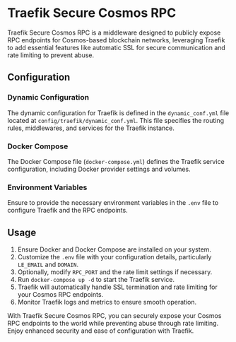 # Traefik Secure Cosmos RPC

Traefik Secure Cosmos RPC is a middleware designed to publicly expose RPC endpoints for Cosmos-based blockchain networks, leveraging Traefik to add essential features like automatic SSL for secure communication and rate limiting to prevent abuse.

## Configuration

### Dynamic Configuration

The dynamic configuration for Traefik is defined in the `dynamic_conf.yml` file located at `config/traefik/dynamic_conf.yml`. This file specifies the routing rules, middlewares, and services for the Traefik instance.

### Docker Compose

The Docker Compose file (`docker-compose.yml`) defines the Traefik service configuration, including Docker provider settings and volumes.

### Environment Variables

Ensure to provide the necessary environment variables in the `.env` file to configure Traefik and the RPC endpoints.

## Usage

1. Ensure Docker and Docker Compose are installed on your system.
2. Customize the `.env` file with your configuration details, particularly `LE_EMAIL` and `DOMAIN`.
3. Optionally, modify `RPC_PORT` and the rate limit settings if necessary.
4. Run `docker-compose up -d` to start the Traefik service.
5. Traefik will automatically handle SSL termination and rate limiting for your Cosmos RPC endpoints.
6. Monitor Traefik logs and metrics to ensure smooth operation.

With Traefik Secure Cosmos RPC, you can securely expose your Cosmos RPC endpoints to the world while preventing abuse through rate limiting. Enjoy enhanced security and ease of configuration with Traefik.
